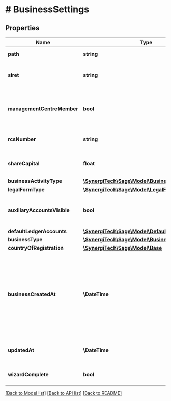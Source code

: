 # # BusinessSettings

## Properties

Name | Type | Description | Notes
------------ | ------------- | ------------- | -------------
**path** | **string** | The path for the resource | [optional]
**siret** | **string** | SIRET Number (France only) | [optional]
**managementCentreMember** | **bool** | Member of Approved Management Centres (France only) | [optional]
**rcsNumber** | **string** | RCS Number (France only) | [optional]
**shareCapital** | **float** | Share Capital (France only) | [optional]
**businessActivityType** | [**\SynergiTech\Sage\Model\BusinessActivityType**](BusinessActivityType.md) |  | [optional]
**legalFormType** | [**\SynergiTech\Sage\Model\LegalFormType**](LegalFormType.md) |  | [optional]
**auxiliaryAccountsVisible** | **bool** | Auxiliary Accounts Visible (France &amp; Spain only) | [optional]
**defaultLedgerAccounts** | [**\SynergiTech\Sage\Model\DefaultLedgerAccounts**](DefaultLedgerAccounts.md) |  | [optional]
**businessType** | [**\SynergiTech\Sage\Model\BusinessType**](BusinessType.md) |  | [optional]
**countryOfRegistration** | [**\SynergiTech\Sage\Model\Base**](Base.md) |  | [optional]
**businessCreatedAt** | **\DateTime** | The timestamp on which the business was created. This can be the timestamp of the initial creation or the latest business reset. | [optional]
**updatedAt** | **\DateTime** | The datetime when the item was last updated | [optional]
**wizardComplete** | **bool** | Quick Start Wizard completion | [optional]

[[Back to Model list]](../../README.md#models) [[Back to API list]](../../README.md#endpoints) [[Back to README]](../../README.md)
